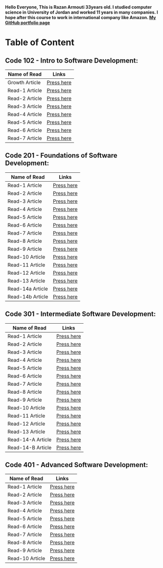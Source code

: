 **Hello Everyone, This is Razan Armouti 33years old. I studied computer science in University of Jordan and worked 11 years in many companies. I hope after this course to work in international company like Amazon. 
[My GitHub portfolio page](https://github.com/RazanArmouti)**

# Table of Content 
## **Code 102 - Intro to Software Development:**

Name of Read | Links
------------ | -------------
 Growth Article | [Press here](https://razanarmouti.github.io/reading-notes/102/growthMindset)
 Read-1 Article | [Press here](https://razanarmouti.github.io/reading-notes/102/Read-01)
 Read-2 Article | [Press here](https://razanarmouti.github.io/reading-notes/102/Read-02)
 Read-3 Article | [Press here](https://razanarmouti.github.io/reading-notes/102/Read-03)
 Read-4 Article | [Press here](https://razanarmouti.github.io/reading-notes/102/Read-04)
 Read-5 Article | [Press here](https://razanarmouti.github.io/reading-notes/102/Read-05)
 Read-6 Article | [Press here](https://razanarmouti.github.io/reading-notes/102/Read-06)
 Read-7 Article | [Press here](https://razanarmouti.github.io/reading-notes/102/Read-07)

## **Code 201 - Foundations of Software Development:**

Name of Read | Links
------------ | -------------
 Read-1 Article | [Press here](https://razanarmouti.github.io/reading-notes/201/Class-01) 
 Read-2 Article | [Press here](https://razanarmouti.github.io/reading-notes/201/Class-02)
 Read-3 Article | [Press here](https://razanarmouti.github.io/reading-notes/201/Class-03)
 Read-4 Article | [Press here](https://razanarmouti.github.io/reading-notes/201/Class-04)
 Read-5 Article | [Press here](https://razanarmouti.github.io/reading-notes/201/Class-05)
 Read-6 Article | [Press here](https://razanarmouti.github.io/reading-notes/201/Class-06)
 Read-7 Article | [Press here](https://razanarmouti.github.io/reading-notes/201/Class-07)
 Read-8 Article | [Press here](https://razanarmouti.github.io/reading-notes/201/Class-08)
 Read-9 Article | [Press here](https://razanarmouti.github.io/reading-notes/201/Class-09)
 Read-10 Article |[Press here](https://razanarmouti.github.io/reading-notes/201/Class-10)
 Read-11 Article |[Press here](https://razanarmouti.github.io/reading-notes/201/Class-11)
 Read-12 Article |[Press here](https://razanarmouti.github.io/reading-notes/201/Class-12)
 Read-13 Article |[Press here](https://razanarmouti.github.io/reading-notes/201/Class-13)
 Read-14a Article |[Press here](https://razanarmouti.github.io/reading-notes/201/Class-14a)
 Read-14b Article |[Press here](https://razanarmouti.github.io/reading-notes/201/Class-14b)

## **Code 301 - Intermediate Software Development:**

Name of Read | Links
------------ | -------------
 Read-1 Article | [Press here](https://razanarmouti.github.io/reading-notes/301/Class-01) 
 Read-2 Article | [Press here](https://razanarmouti.github.io/reading-notes/301/Class-02) 
 Read-3 Article | [Press here](https://razanarmouti.github.io/reading-notes/301/Class-03)
 Read-4 Article | [Press here](https://razanarmouti.github.io/reading-notes/301/Class-04)
 Read-5 Article | [Press here](https://razanarmouti.github.io/reading-notes/301/Class-05)
 Read-6 Article | [Press here](https://razanarmouti.github.io/reading-notes/301/Class-06)
 Read-7 Article | [Press here](https://razanarmouti.github.io/reading-notes/301/Class-07)
 Read-8 Article | [Press here](https://razanarmouti.github.io/reading-notes/301/Class-08)
 Read-9 Article | [Press here](https://razanarmouti.github.io/reading-notes/301/Class-09)
 Read-10 Article | [Press here](https://razanarmouti.github.io/reading-notes/301/Class-10)
 Read-11 Article | [Press here](https://razanarmouti.github.io/reading-notes/301/Class-11)
 Read-12 Article | [Press here](https://razanarmouti.github.io/reading-notes/301/Class-12)
 Read-13 Article | [Press here](https://razanarmouti.github.io/reading-notes/301/Class-13)
 Read-14-A Article | [Press here](https://razanarmouti.github.io/reading-notes/301/Class-14-A)
 Read-14-B Article | [Press here](https://razanarmouti.github.io/reading-notes/301/Class-14-B)

## **Code 401 - Advanced Software Development:**

Name of Read | Links
------------ | -------------
 Read-1 Article | [Press here](https://razanarmouti.github.io/reading-notes/401/Class-01) 
 Read-2 Article | [Press here](https://razanarmouti.github.io/reading-notes/401/Class-02) 
 Read-3 Article | [Press here](https://razanarmouti.github.io/reading-notes/401/Class-03) 
 Read-4 Article | [Press here](https://razanarmouti.github.io/reading-notes/401/Class-04)
 Read-5 Article | [Press here](https://razanarmouti.github.io/reading-notes/401/Class-05)
 Read-6 Article | [Press here](https://razanarmouti.github.io/reading-notes/401/Class-06)
 Read-7 Article | [Press here](https://razanarmouti.github.io/reading-notes/401/Class-07)
 Read-8 Article | [Press here](https://razanarmouti.github.io/reading-notes/401/Class-08)
 Read-9 Article | [Press here](https://razanarmouti.github.io/reading-notes/401/Class-09)
 Read-10 Article | [Press here](https://razanarmouti.github.io/reading-notes/401/Class-10)
